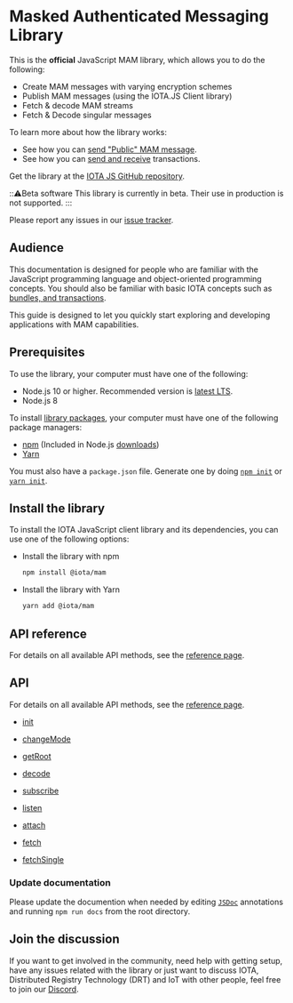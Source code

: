 # Masked Authenticated Messaging Library

This is the **official** JavaScript MAM library, which allows you to do the following:
- Create MAM messages with varying encryption schemes
- Publish MAM messages (using the IOTA.JS Client library)
- Fetch & decode MAM streams
- Fetch & Decode singular messages

To learn more about how the library works:

- See how you can [send "Public" MAM message](root://mam/0.1/how-to/publishAndFetchPublic.md).
- See how you can [send and receive](root://iota-js/0.1/how-to-guides/create-and-manage-cda.md) transactions.

Get the library at the [IOTA JS  GitHub repository](https://github.com/iotaledger/iota.js).

:::warning:Beta software
This library is currently in beta. Their use in production is not supported.
:::

Please report any issues in our [issue tracker](https://github.com/iotaledger/mam.client.js/issues/new).

## Audience

This documentation is designed for people who are familiar with the JavaScript programming language and object-oriented programming concepts. You should also be familiar with basic IOTA concepts such as  [bundles, and transactions](root://dev-essentials/0.1/concepts/bundles-and-transactions.md).

This guide is designed to let you quickly start exploring and developing applications with MAM capabilities.

## Prerequisites

To use the library, your computer must have one of the following:
- Node.js 10 or higher. Recommended version is [latest LTS](https://nodejs.org/en/download/).
- Node.js 8

To install [library packages](https://www.npmjs.com/org/iota), your computer must have one of the following package managers:

- [npm](https://www.npmjs.com/) (Included in Node.js [downloads](https://nodejs.org/en/download/))
- [Yarn](https://yarnpkg.com/)

You must also have a `package.json` file. Generate one by doing [`npm init`](https://docs.npmjs.com/cli/init) or [`yarn init`](https://yarnpkg.com/lang/en/docs/cli/init/).

## Install the library

To install the IOTA JavaScript client library and its dependencies, you can use one of the following options:

- Install the library with npm
    ```bash
    npm install @iota/mam
    ```
- Install the library with Yarn
    ```bash
    yarn add @iota/mam
    ```

## API reference

For details on all available API methods, see the [reference page](https://github.com/iotaledger/mam.client.js/blob/master/README.md).

## API

For details on all available API methods, see the [reference page](root://mam/0.1/reference/api.md).

- [init](root://mam/0.1/reference/api.md#init)

- [changeMode](root://mam/0.1/reference/api.md#changeMode)

- [getRoot](root://mam/0.1/reference/api.md#getRoot)

- [decode](root://mam/0.1/reference/api.md#decode)

- [subscribe](root://mam/0.1/reference/api.md#subscribe)

- [listen](root://mam/0.1/reference/api.md#listen)

- [attach](root://mam/0.1/reference/api.md#attach)

- [fetch](root://mam/0.1/reference/api.md#fetch)

- [fetchSingle](root://mam/0.1/reference/api.md#fetchSingle)


### Update documentation

Please update the documention when needed by editing [`JSDoc`](http://usejsdoc.org) annotations and running `npm run docs` from the root directory.

## Join the discussion

If you want to get involved in the community, need help with getting setup, have any issues related with the library or just want to discuss IOTA, Distributed Registry Technology (DRT) and IoT with other people, feel free to join our [Discord](https://discord.iota.org).
